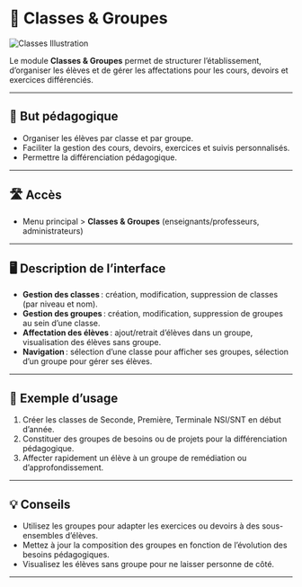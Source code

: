 # 🏫 Classes & Groupes

![Classes Illustration](https://images.unsplash.com/photo-1461749280684-dccba630e2f6?auto=format&fit=crop&w=800&q=80)

Le module **Classes & Groupes** permet de structurer l’établissement, d’organiser les élèves et de gérer les affectations pour les cours, devoirs et exercices différenciés.

---

## 🎯 But pédagogique

- Organiser les élèves par classe et par groupe.
- Faciliter la gestion des cours, devoirs, exercices et suivis personnalisés.
- Permettre la différenciation pédagogique.

---

## 🛣️ Accès

- Menu principal > **Classes & Groupes** (enseignants/professeurs, administrateurs)

---

## 🖥️ Description de l’interface

- **Gestion des classes** : création, modification, suppression de classes (par niveau et nom).
- **Gestion des groupes** : création, modification, suppression de groupes au sein d’une classe.
- **Affectation des élèves** : ajout/retrait d’élèves dans un groupe, visualisation des élèves sans groupe.
- **Navigation** : sélection d’une classe pour afficher ses groupes, sélection d’un groupe pour gérer ses élèves.

---

## 📝 Exemple d’usage

1. Créer les classes de Seconde, Première, Terminale NSI/SNT en début d’année.
2. Constituer des groupes de besoins ou de projets pour la différenciation pédagogique.
3. Affecter rapidement un élève à un groupe de remédiation ou d’approfondissement.

---

## 💡 Conseils

- Utilisez les groupes pour adapter les exercices ou devoirs à des sous-ensembles d’élèves.
- Mettez à jour la composition des groupes en fonction de l’évolution des besoins pédagogiques.
- Visualisez les élèves sans groupe pour ne laisser personne de côté.

---
